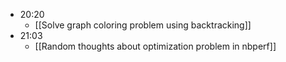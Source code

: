 - 20:20
	- [[Solve graph coloring problem using backtracking]]
- 21:03
	- [[Random thoughts about optimization problem in nbperf]]